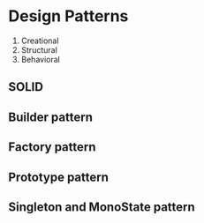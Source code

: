 # Design Patterns

1) Creational
2) Structural
3) Behavioral

## SOLID

## Builder pattern
## Factory pattern
## Prototype pattern
## Singleton and MonoState pattern
